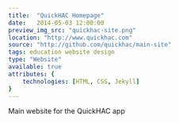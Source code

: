 ```yaml
---
title:  "QuickHAC Homepage"
date:   2014-05-03 12:00:00
preview_img_src: "quickhac-site.png"
location: "http://www.quickhac.com"
source: "http://github.com/quickhac/main-site"
tags: education website design
type: "Website"
available: true
attributes: {
	technologies: [HTML, CSS, Jekyll]
}
---
```


Main website for the QuickHAC app
